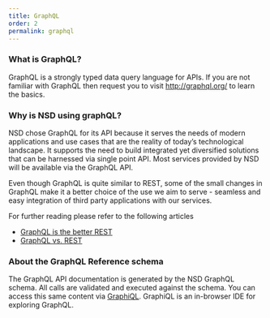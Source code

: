 ```yaml
---
title: GraphQL
order: 2
permalink: graphql
---
```


### What is GraphQL?
GraphQL is a strongly typed data query language for APIs. If you are not familiar with GraphQL then request you to visit http://graphql.org/ to learn the basics.  

### Why is NSD using graphQL?
NSD chose GraphQL for its API because it serves the needs of modern applications and use cases that are the reality of today’s technological landscape. It supports the need to build integrated yet diversified solutions that can be harnessed via single point API.  Most services provided by NSD will be available via the GraphQL API.

Even though GraphQL is quite similar to REST, some of the small changes in GraphQL make it a better choice of the use we aim to serve - seamless and easy integration of  third party applications with our services.

For further reading please refer to the following articles 
* [GraphQL is the better REST](https://www.howtographql.com/basics/1-graphql-is-the-better-rest/)
* [GraphQL vs. REST](https://blog.apollographql.com/graphql-vs-rest-5d425123e34b)

### About the GraphQL Reference schema
The GraphQL API documentation is generated by the NSD GraphQL schema. All calls are validated and executed against the schema. You can access this same content via [GraphiQL](https://api.nsd.no/graphiql). GraphiQL is an in-browser IDE for exploring GraphQL. 
